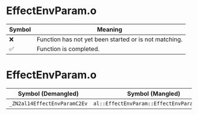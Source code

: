 # EffectEnvParam.o
| Symbol | Meaning 
| ------------- | ------------- 
| :x: | Function has not yet been started or is not matching. 
| :white_check_mark: | Function is completed. 


# EffectEnvParam.o
| Symbol (Demangled) | Symbol (Mangled) | Decompiled? |
| ------------- |  ------------- | ------------- |
| `_ZN2al14EffectEnvParamC2Ev` | `al::EffectEnvParam::EffectEnvParam(void)` | :white_check_mark: |
